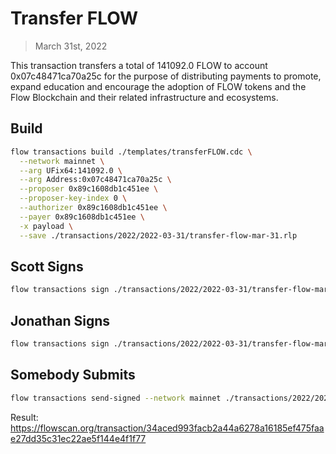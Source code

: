 # Transfer FLOW

> March 31st, 2022

This transaction transfers a total of 141092.0 FLOW to account 0x07c48471ca70a25c for the purpose of distributing payments to promote, expand education and encourage the adoption of FLOW tokens and the Flow Blockchain and their related infrastructure and ecosystems.

## Build

```sh
flow transactions build ./templates/transferFLOW.cdc \
  --network mainnet \
  --arg UFix64:141092.0 \
  --arg Address:0x07c48471ca70a25c \
  --proposer 0x89c1608db1c451ee \
  --proposer-key-index 0 \
  --authorizer 0x89c1608db1c451ee \
  --payer 0x89c1608db1c451ee \
  -x payload \
  --save ./transactions/2022/2022-03-31/transfer-flow-mar-31.rlp
```

## Scott Signs

```sh
flow transactions sign ./transactions/2022/2022-03-31/transfer-flow-mar-31.rlp --signer scott --filter payload --save ./transactions/2022/2022-03-31/transfer-flow-mar-31-sig-1.rlp
```

## Jonathan Signs

```sh
flow transactions sign ./transactions/2022/2022-03-31/transfer-flow-mar-31-sig-1.rlp --signer jonathan --filter payload --save ./transactions/2022/2022-03-31/transfer-flow-mar-31-sig-2.rlp
```

## Somebody Submits

```sh
flow transactions send-signed --network mainnet ./transactions/2022/2022-03-31/transfer-flow-mar-31-sig-2.rlp
```

Result: https://flowscan.org/transaction/34aced993facb2a44a6278a16185ef475faae27dd35c31ec22ae5f144e4f1f77
